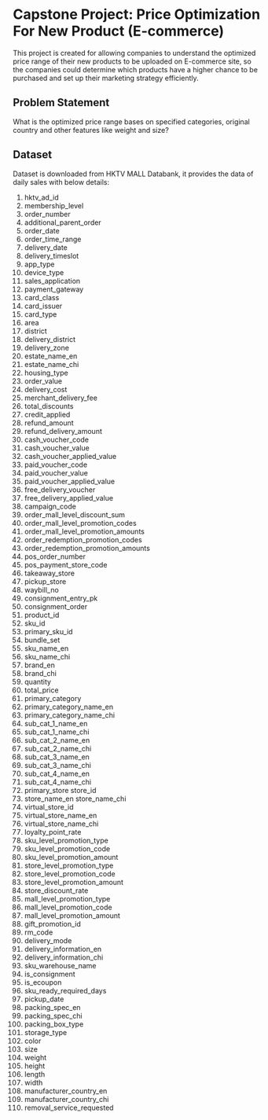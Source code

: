 # Capstone Project: Price Optimization For New Product (E-commerce)
This project is created for allowing companies to understand the optimized price range of their new products to be uploaded on E-commerce site, so the companies could determine which products have a higher chance to be purchased and set up their marketing strategy efficiently.

## Problem Statement
What is the optimized price range bases on specified categories, original country and other features like weight and size?

## Dataset
Dataset is downloaded from HKTV MALL Databank, it provides the data of daily sales with below details:

1. hktv_ad_id
2. membership_level
3. order_number
4. additional_parent_order
5. order_date
6. order_time_range
7. delivery_date
8. delivery_timeslot
9. app_type
10. device_type
11. sales_application
12. payment_gateway	
13. card_class	
14. card_issuer	
15. card_type	
16. area
17. district	
18. delivery_district	
19. delivery_zone	
20. estate_name_en	
21. estate_name_chi	
22. housing_type	
23. order_value	
24. delivery_cost	
25. merchant_delivery_fee	
26. total_discounts	
27. credit_applied	
28. refund_amount	
29. refund_delivery_amount	
30. cash_voucher_code	
31. cash_voucher_value	
32. cash_voucher_applied_value	
33. paid_voucher_code	
34. paid_voucher_value	
35. paid_voucher_applied_value	
36. free_delivery_voucher	
37. free_delivery_applied_value	
38. campaign_code	
39. order_mall_level_discount_sum	
40. order_mall_level_promotion_codes	
41. order_mall_level_promotion_amounts	
42. order_redemption_promotion_codes	
43. order_redemption_promotion_amounts	
44. pos_order_number	
45. pos_payment_store_code	
46. takeaway_store	
47. pickup_store	
48. waybill_no	
49. consignment_entry_pk	
50. consignment_order	
51. product_id	
52. sku_id	
53. primary_sku_id	
54. bundle_set	
55. sku_name_en	
56. sku_name_chi	
57. brand_en	
58. brand_chi	
59. quantity	
60. total_price	
61. primary_category	
62. primary_category_name_en	
63. primary_category_name_chi	
64. sub_cat_1_name_en	
65. sub_cat_1_name_chi	
66. sub_cat_2_name_en	
67. sub_cat_2_name_chi	
68. sub_cat_3_name_en	
69. sub_cat_3_name_chi	
70. sub_cat_4_name_en	
71. sub_cat_4_name_chi	
72. primary_store	store_id	
73. store_name_en	store_name_chi	
74. virtual_store_id	
75. virtual_store_name_en	
76. virtual_store_name_chi	
77. loyalty_point_rate	
78. sku_level_promotion_type	
79. sku_level_promotion_code	
80. sku_level_promotion_amount	
81. store_level_promotion_type	
82. store_level_promotion_code	
83. store_level_promotion_amount	
84. store_discount_rate	
85. mall_level_promotion_type	
86. mall_level_promotion_code	
87. mall_level_promotion_amount	
88. gift_promotion_id	
89. rm_code	
90. delivery_mode	
91. delivery_information_en	
92. delivery_information_chi	
93. sku_warehouse_name	
94. is_consignment	
95. is_ecoupon	
96. sku_ready_required_days	
97. pickup_date	
98. packing_spec_en	
99. packing_spec_chi	
100. packing_box_type	
101. storage_type	
102. color	
103. size	
104. weight	
105. height	
106. length	
107. width	
108. manufacturer_country_en	
109. manufacturer_country_chi	
110. removal_service_requested
